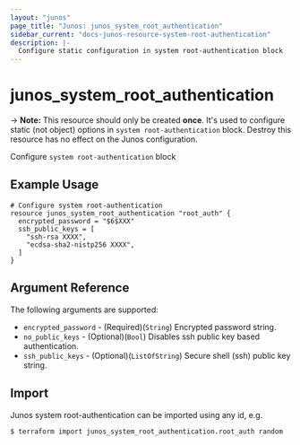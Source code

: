 ```yaml
---
layout: "junos"
page_title: "Junos: junos_system_root_authentication"
sidebar_current: "docs-junos-resource-system-root-authentication"
description: |-
  Configure static configuration in system root-authentication block
---
```


# junos_system_root_authentication

-> **Note:** This resource should only be created **once**. It's used to configure static (not object) options in `system root-authentication` block. Destroy this resource has no effect on the Junos configuration.

Configure `system root-authentication` block

## Example Usage

```hcl
# Configure system root-authentication
resource junos_system_root_authentication "root_auth" {
  encrypted_password = "$6$XXX"
  ssh_public_keys = [
    "ssh-rsa XXXX",
    "ecdsa-sha2-nistp256 XXXX",
  ]
}
```

## Argument Reference

The following arguments are supported:

* `encrypted_password` - (Required)(`String`) Encrypted password string.
* `no_public_keys` - (Optional)(`Bool`) Disables ssh public key based authentication.
* `ssh_public_keys` - (Optional)(`ListOfString`) Secure shell (ssh) public key string.

## Import

Junos system root-authentication can be imported using any id, e.g.

```shell
$ terraform import junos_system_root_authentication.root_auth random
```
